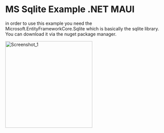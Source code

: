# MS Sqlite Example .NET MAUI

in order to use this example you need the Microsoft.EntityFrameworkCore.Sqlite which is basically the sqlite library.
You can download it via the nuget package manager.

<img width="274" alt="Screenshot_1" src="https://user-images.githubusercontent.com/4529150/187050821-345a02ff-567b-4377-8819-13602ec868e8.png">
